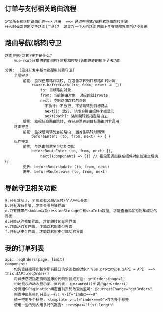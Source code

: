 ## 订单与支付相关路由流程
	定义所有相关的路由组件==> 注册  ==> 通过声明式/编程式路由跳转关联
	什么时候需要定义子路由(二级)?  如果在一个大的路由界面上又有局部界面的切换显示

## 路由导航(跳转)守卫
	路由导航(跳转)守卫是什么?
		vue-router提供的能监控(监视和控制)路由跳转的相关语法功能
	
	分类:  (应用开发中基本都是用前置守卫)
		全局守卫
			前置: 监视任意路由跳转, 在准备跳转到目标路由时回调
				router.beforeEach((to, from, next) => {})
					to: 目标路由对象
					from: 当前路由对象  对应的就$route
					next: 控制路由跳转的函数
					  不执行: 不放行, 不会跳转到目标路由
					  next(): 放行, 请求的路由组件才能显示
					  next(path): 强制跳转到指定路由去
			后置: 监视任意路由跳转, 在已经跳转到目标路由时才调用
		路由守卫
			前置: 监视是跳转到当前路由, 当准备跳转时回调
				beforeEnter: (to, from, next) => { }
		组件守卫
			前置: 与路由前置守卫功能类似
				beforeRouteEnter (to, from, next) {},
					next((component) => {}) // 指定回调函数在组件对象创建之后执行
			更新: beforeRouteUpdate (to, from, next) 
			离开: beforeRouteLeave (to, from, next)

## 导航守卫相关功能
	a.只有登陆了, 才能查看交易/支付/个人中心界面
	b.只有没有登陆, 才能查看登陆界面
	c.只有携带的skuNum以及sessionStorage中有skuInfo数据, 才能查看添加购物车成功的界面
	d.只能从购物车界面, 才能跳转到交易界面
	e.只能从交易界面, 才能跳转到支付界面
	f.只有从支付界面, 才能跳转到支付成功的界面

## 我的订单列表
	api: reqOrders(page, limit)
	component: 
		如何直接能得到包含所有接口请求函数的对象? Vue.prototype.$API = API  ==> this.$API.reqOrder()
		将异步获取指定页码显示的代码封装成方法: getOrders(page=1)
		初始显示后动态显示第一页列表: 在mounted()中调用getOrders()
		分页组件Pagination绑定当前页码改变的监听: @currentChange="getOrders"
		列表中的某些列只显示一行: v-if="index===0"
		统一控制多个标签: <template v-if="index===0">包含多个标签
		使用一些的列占用多行的高度: :rowspan="list.length"